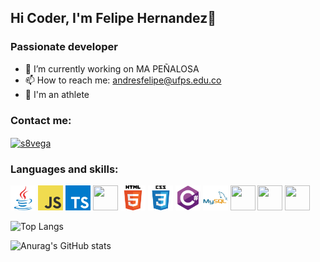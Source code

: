 ## Hi Coder, I'm Felipe Hernandez👋

### Passionate developer


- 🔭 I’m currently working on MA PEÑALOSA 
- 📫 How to reach me: andresfelipe@ufps.edu.co
- 👟 I'm an athlete

### Contact me:
<a href="https://www.linkedin.com/in/andres-felipe-hernandez-caicedo-b06172220/" target="__blank"><img align="center" src="https://raw.githubusercontent.com/rahuldkjain/github-profile-readme-generator/master/src/images/icons/Social/linked-in-alt.svg" alt="s8vega" height="30" width="40" /></a>
### Languages and skills:
<code><img src="https://raw.githubusercontent.com/devicons/devicon/master/icons/java/java-original.svg" width="40" height="40"></code>
<code><img src="https://raw.githubusercontent.com/github/explore/80688e429a7d4ef2fca1e82350fe8e3517d3494d/topics/javascript/javascript.png" width="40" height="40"></code>
<code><img  src="https://raw.githubusercontent.com/github/explore/80688e429a7d4ef2fca1e82350fe8e3517d3494d/topics/typescript/typescript.png" width="40" height="40"></code>
<code><img  src="https://cdn.icon-icons.com/icons2/2415/PNG/512/nodejs_plain_logo_icon_146409.png" width="40" height="40"></code>
<code><img src="https://raw.githubusercontent.com/github/explore/80688e429a7d4ef2fca1e82350fe8e3517d3494d/topics/html/html.png" width="40" height="40"></code>
<code><img src="https://raw.githubusercontent.com/github/explore/80688e429a7d4ef2fca1e82350fe8e3517d3494d/topics/css/css.png" width="40" height="40"></code>
<code><img src="https://raw.githubusercontent.com/devicons/devicon/master/icons/csharp/csharp-original.svg" width="40" height="40"></code>
<code><img src="https://raw.githubusercontent.com/devicons/devicon/master/icons/mysql/mysql-original-wordmark.svg" width="40" height="40"></code>
<code><img src="https://www.vectorlogo.zone/logos/heroku/heroku-icon.svg" width="40" height="40"></code>
<code><img src="https://www.vectorlogo.zone/logos/git-scm/git-scm-icon.svg" width="40" height="40"></code>
<code><img src="https://cdn.icon-icons.com/icons2/2415/PNG/512/angularjs_original_logo_icon_146649.png" width="40" height="40"></code>



![Top Langs](https://github-readme-stats.vercel.app/api/top-langs/?username=FelipeHernandez98&layout=compact&theme=radical&langs_count=8)

![Anurag's GitHub stats](https://github-readme-stats.vercel.app/api?username=FelipeHernandez98&show_icons=true&theme=radical)



